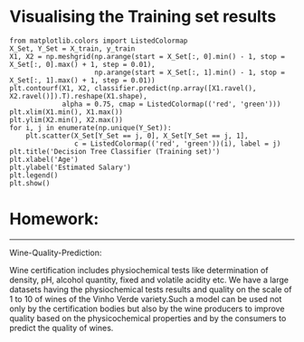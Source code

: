 # Visualising the Training set results

    from matplotlib.colors import ListedColormap
    X_Set, Y_Set = X_train, y_train
    X1, X2 = np.meshgrid(np.arange(start = X_Set[:, 0].min() - 1, stop = X_Set[:, 0].max() + 1, step = 0.01),
                         np.arange(start = X_Set[:, 1].min() - 1, stop = X_Set[:, 1].max() + 1, step = 0.01))
    plt.contourf(X1, X2, classifier.predict(np.array([X1.ravel(), X2.ravel()]).T).reshape(X1.shape),
                 alpha = 0.75, cmap = ListedColormap(('red', 'green')))
    plt.xlim(X1.min(), X1.max())
    plt.ylim(X2.min(), X2.max())
    for i, j in enumerate(np.unique(Y_Set)):
        plt.scatter(X_Set[Y_Set == j, 0], X_Set[Y_Set == j, 1],
                    c = ListedColormap(('red', 'green'))(i), label = j)
    plt.title('Decision Tree Classifier (Training set)')
    plt.xlabel('Age')
    plt.ylabel('Estimated Salary')
    plt.legend()
    plt.show()


# Homework:
--------------

Wine-Quality-Prediction:

Wine certification includes physiochemical tests like determination of density, pH, alcohol quantity, fixed and volatile acidity etc. We have a large datasets having the physiochemical tests results and quality on the scale of 1 to 10 of wines of the Vinho Verde variety.Such a model can be used not only by the certification bodies but also by the wine producers to improve quality based on the physicochemical properties and by the consumers to predict the quality of wines.

